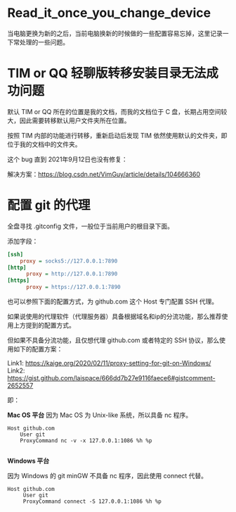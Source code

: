 # Read_it_once_you_change_device

当电脑更换为新的之后，当前电脑换新的时候做的一些配置容易忘掉，这里记录一下常处理的一些问题。

# TIM or QQ 轻聊版转移安装目录无法成功问题
默认 TIM or QQ 所在的位置是我的文档，而我的文档位于 C 盘，长期占用空间较大，因此需要转移默认用户文件夹所在位置。

按照 TIM 内部的功能进行转移，重新启动后发现 TIM 依然使用默认的文件夹，即位于我的文档中的文件夹。

这个 bug 直到 2021年9月12日也没有修复：

解决方案：https://blog.csdn.net/VimGuy/article/details/104666360

# 配置 git 的代理

全盘寻找 .gitconfig 文件，一般位于当前用户的根目录下面。

添加字段：
```ini
[ssh]
    proxy = socks5://127.0.0.1:7890
[http]
	  proxy = http://127.0.0.1:7890
[https]
	  proxy = https://127.0.0.1:7890
```

也可以参照下面的配置方式，为 github.com 这个 Host 专门配置 SSH 代理。

如果说使用的代理软件（代理服务器）具备根据域名和ip的分流功能，那么推荐使用上方提到的配置方式。

但如果不具备分流功能，且仅想代理 github.com 或者特定的 SSH 协议，那么使用如下的配置方案：

Link1: https://kaige.org/2020/02/11/proxy-setting-for-git-on-Windows/ 
Link2: https://gist.github.com/laispace/666dd7b27e9116faece6#gistcomment-2652557

即：

**Mac OS 平台**
因为 Mac OS 为 Unix-like 系统，所以具备 nc 程序。

```gitconfig
Host github.com
    User git
    ProxyCommand nc -v -x 127.0.0.1:1086 %h %p
    
```

**Windows 平台**

因为 Windows 的 git minGW 不具备 nc 程序，因此使用 connect 代替。
```gitconfig
Host github.com
     User git
     ProxyCommand connect -S 127.0.0.1:1086 %h %p
```
